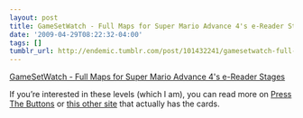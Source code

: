 ```yaml
---
layout: post
title: GameSetWatch - Full Maps for Super Mario Advance 4's e-Reader Stages
date: '2009-04-29T08:22:32-04:00'
tags: []
tumblr_url: http://endemic.tumblr.com/post/101432241/gamesetwatch-full-maps-for-super-mario-advance
---
```

[GameSetWatch - Full Maps for Super Mario Advance 4's e-Reader Stages](http://www.gamesetwatch.com/2009/04/full_maps_for_super_mario_adva.php)  

If you’re interested in these levels (which I am), you can read more on [Press The Buttons](http://www.pressthebuttons.com/2005/12/the_lost_ereade.html) or [this other site](http://www.caitsith2.com/ereader/sma4.htm) that actually has the cards.


